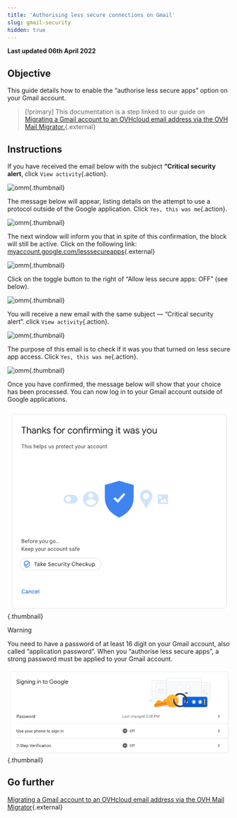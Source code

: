 ```yaml
---
title: 'Authorising less secure connections on Gmail'
slug: gmail-security
hidden: true
---
```


**Last updated 06th April 2022**

## Objective

This guide details how to enable the “authorise less secure apps” option on your Gmail account.

> [!primary] This documentation is a step linked to our guide on
> [Migrating a Gmail account to an OVHcloud email address via the OVH Mail Migrator.](https://docs.ovh.com/gb/en/microsoft-collaborative-solutions/migrate-gmail-via-ovh-mail-migrator){.external}

## Instructions

If you have received the email below with the subject **“Critical security alert**, click `View activity`{.action}.

![omm](images/OMM-gmail-security-01.png){.thumbnail}

The message below will appear, listing details on the attempt to use a protocol outside of the Google application. Click `Yes, this was me`{.action}.

![omm](images/OMM-gmail-security-02.png){.thumbnail}

The next window will inform you that in spite of this confirmation, the block will still be active. Click on the following link: [myaccount.google.com/lesssecureapps](https://myaccount.google.com/lesssecureapps){.external}

![omm](images/OMM-gmail-security-03.png){.thumbnail}

Click on the toggle button to the right of “Allow less secure apps: OFF” (see below).

![omm](images/OMM-gmail-security-04.png){.thumbnail}

You will receive a new email with the same subject — “Critical security alert”. click `View activity`{.action}.

![omm](images/OMM-gmail-security-05.png){.thumbnail}

The purpose of this email is to check if it was you that turned on less secure app access. Click `Yes, this was me`{.action}.

![omm](images/OMM-gmail-security-06.png){.thumbnail}

Once you have confirmed, the message below will show that your choice has been processed. You can now log in to your Gmail account outside of Google applications.

![omm](images/OMM-gmail-security-07.png){.thumbnail}

> [!warning]
>
> You need to have a password of at least 16 digit on your Gmail account, also called “application password”. When you “authorise less secure apps”, a strong password must be applied to your Gmail account.
>
> ![omm](images/OMM-gmail-security-08.png){.thumbnail}
>

## Go further

[Migrating a Gmail account to an OVHcloud email address via the OVH Mail Migrator](https://docs.ovh.com/gb/en/microsoft-collaborative-solutions/migrate-gmail-via-ovh-mail-migrator){.external}
